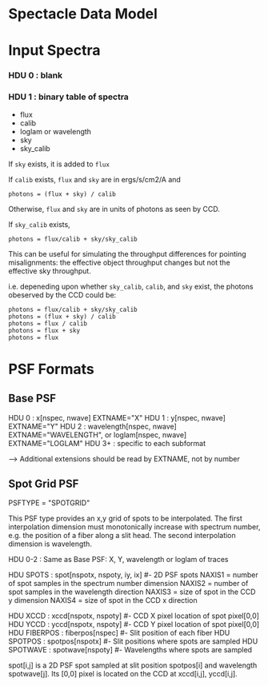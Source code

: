 Spectacle Data Model
====================

Input Spectra
=============

### HDU 0 : blank ###

### HDU 1 : binary table of spectra ###

  - flux
  - calib
  - loglam or wavelength
  - sky
  - sky_calib

If `sky` exists, it is added to `flux`

If `calib` exists, `flux` and `sky` are in ergs/s/cm2/A and

    photons = (flux + sky) / calib
    
Otherwise, `flux` and `sky` are in units of photons as seen by CCD.

If `sky_calib` exists,

    photons = flux/calib + sky/sky_calib
    
This can be useful for simulating the throughput differences for 
pointing misalignments: the effective object throughput changes but not
the effective sky throughput.

i.e. depeneding upon whether `sky_calib`, `calib`, and `sky` exist,
the photons obeserved by the CCD could be:

    photons = flux/calib + sky/sky_calib
    photons = (flux + sky) / calib
    photons = flux / calib
    photons = flux + sky
    photons = flux


PSF Formats
===========

Base PSF
--------

HDU 0 : x[nspec, nwave]             EXTNAME="X"
HDU 1 : y[nspec, nwave]             EXTNAME="Y"
HDU 2 : wavelength[nspec, nwave]    EXTNAME="WAVELENGTH", or
        loglam[nspec, nwave]        EXTNAME="LOGLAM"
HDU 3+ : specific to each subformat

--> Additional extensions should be read by EXTNAME, not by number

Spot Grid PSF
-------------
PSFTYPE = "SPOTGRID"

This PSF type provides an x,y grid of spots to be interpolated.
The first interpolation dimension must monotonically increase with
spectrum number, e.g. the position of a fiber along a slit head.
The second interpolation dimension is wavelength.

HDU 0-2 : Same as Base PSF: X, Y, wavelength or loglam of traces

HDU SPOTS : spot[nspotx, nspoty, iy, ix]    #- 2D PSF spots
    NAXIS1 = number of spot samples in the spectrum number dimension
    NAXIS2 = number of spot samples in the wavelength direction
    NAXIS3 = size of spot in the CCD y dimension
    NAXIS4 = size of spot in the CCD x direction
    
HDU XCCD : xccd[nspotx, nspoty]     #- CCD X pixel location of spot pixel[0,0]
HDU YCCD : yccd[nspotx, nspoty]     #- CCD Y pixel location of spot pixel[0,0]
HDU FIBERPOS : fiberpos[nspec]      #- Slit position of each fiber
HDU SPOTPOS  : spotpos[nspotx]      #- Slit positions where spots are sampled
HDU SPOTWAVE : spotwave[nspoty]     #- Wavelengths where spots are sampled

spot[i,j] is a 2D PSF spot sampled at slit position spotpos[i] and
wavelength spotwave[j].  Its [0,0] pixel is located on the CCD at
xccd[i,j], yccd[i,j].




























